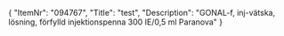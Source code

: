 {
  "ItemNr": "094767",
  "Title": "test",
  "Description": "GONAL-f, inj-vätska, lösning, förfylld injektionspenna 300 IE/0,5 ml Paranova"
}